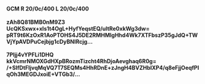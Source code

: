 #### GCM R 20/0c/400 L 20/0c/400
**zAh8Q81BMB0nM9Z3**<br/>**UcQKSxwx+xls1t4OgL+HyfYeqstEQ/ultRe0xkWg3dw=**<br/>**pRT9t6KzOxR1AoPTOHS4J5DE2RMHMlgHhd4Wk7XTFbszP35gJdQ+TWVjYpAVDPuCejbjg1cDyBNIRcjg...**<br/><br/>
**7PIjj4vYPFLi1DHQ**<br/>**kkVcmrNMOXGdHXpBRozmTizcht4RhDjoAevghaq6R0g=**<br/>**/+SIfDtFIjvqMqVQ7T7SEQMs4HhRDnE+zJngH4BVZHbIXP4/q8eFjjOeqfPIqOh3MEGDJxoiE+VTGb3/...**